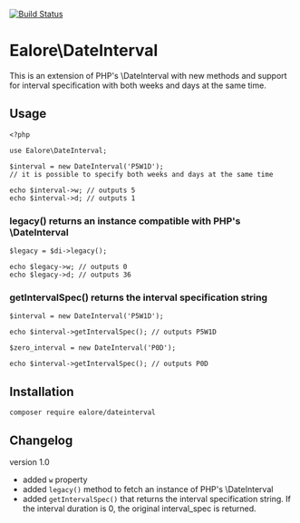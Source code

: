 [![Build Status](https://travis-ci.org/Ealore/DateInterval.svg?branch=master)](https://travis-ci.org/Ealore/DateInterval)

# Ealore\DateInterval

This is an extension of PHP's \DateInterval with new methods and support for interval specification with both weeks and days at the same time.

## Usage

	<?php

	use Ealore\DateInterval;

	$interval = new DateInterval('P5W1D');
	// it is possible to specify both weeks and days at the same time

	echo $interval->w; // outputs 5
	echo $interval->d; // outputs 1

### legacy() returns an instance compatible with PHP's \DateInterval

	$legacy = $di->legacy();

	echo $legacy->w; // outputs 0
	echo $legacy->d; // outputs 36

### getIntervalSpec() returns the interval specification string

    $interval = new DateInterval('P5W1D');

    echo $interval->getIntervalSpec(); // outputs P5W1D

    $zero_interval = new DateInterval('P0D');

    echo $interval->getIntervalSpec(); // outputs P0D

## Installation

    composer require ealore/dateinterval

## Changelog

version 1.0

- added `w` property
- added `legacy()` method to fetch an instance of PHP's \DateInterval
- added `getIntervalSpec()` that returns the interval specification string. If the interval duration is 0, the original interval_spec is returned.
